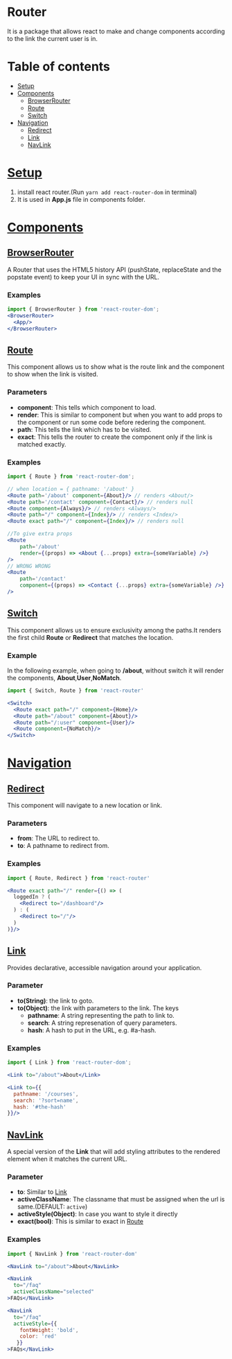 # Router
It is a package that allows react to make and change components according to the link the current user is in.
# <a name="toc"></a>Table of contents
* [Setup](#setup)
* [Components](#components)
	* [BrowserRouter](#components-browser-router)
	* [Route](#components-route)
	* [Switch](#components-switch)
* [Navigation](#navigation)
	* [Redirect](#navigation-redirect)
	* [Link](#navigation-link)
	* [NavLink](#navigation-navlink)
# <a name="setup"></a>[Setup](#toc)
1. install react router.(Run ```yarn add react-router-dom``` in terminal)
2. It is used in **App.js** file in components folder.

# <a name="components"></a>[Components](#toc)
##  <a name="components-browser-router"></a>[BrowserRouter](#toc)
A Router that uses the HTML5 history API (pushState, replaceState and the popstate event) to keep your UI in sync with the URL.
### Examples
```jsx
import { BrowserRouter } from 'react-router-dom';
<BrowserRouter>
  <App/>
</BrowserRouter>
```
##  <a name="components-route"></a>[Route](#toc)
This component allows us to show what is the route link and the component to show when the link is visited.
### Parameters
* **component**: This tells which component to load.
* **render**: This is similar to component but when you want to add props to the component or run some code before redering the component.
* **path**: This tells the link which has to be visited.
* **exact**: This tells the router to create the component only if the link is matched exactly.

### Examples
```jsx
import { Route } from 'react-router-dom';

// when location = { pathname: '/about' }
<Route path='/about' component={About}/> // renders <About/>
<Route path='/contact' component={Contact}/> // renders null
<Route component={Always}/> // renders <Always/>
<Route path="/" component={Index}/> // renders <Index/>
<Route exact path="/" component={Index}/> // renders null

//To give extra props
<Route
	path='/about'
	render={(props) => <About {...props} extra={someVariable} />}
/>
// WRONG WRONG
<Route
	path='/contact'
	component={(props) => <Contact {...props} extra={someVariable} />}
/>
```
## <a name="components-switch"></a>[Switch](#toc) 
This component allows us to ensure exclusivity among the paths.It renders the first child **Route** or **Redirect** that matches the location.
### Example
In the following example, when going to **/about**, without switch it will render the components, **About**,**User**,**NoMatch**.
```jsx
import { Switch, Route } from 'react-router'

<Switch>
  <Route exact path="/" component={Home}/>
  <Route path="/about" component={About}/>
  <Route path="/:user" component={User}/>
  <Route component={NoMatch}/>
</Switch>
```

# <a name="navigation"></a>[Navigation](#toc)
## <a name="navigation-redirect"></a>[Redirect](#toc)
This component will navigate to a new location or link.
### Parameters
* **from**: The URL to redirect to.
* **to**: A pathname to redirect from.

### Examples
```jsx
import { Route, Redirect } from 'react-router'

<Route exact path="/" render={() => (
  loggedIn ? (
    <Redirect to="/dashboard"/>
  ) : (
    <Redirect to="/"/>
  )
)}/>
```
## <a name="navigation-link"></a>[Link](#toc)
Provides declarative, accessible navigation around your application.
### Parameter
* **to(String)**: the link to goto.
* **to(Object)**: the link with parameters to the link. The keys
	* **pathname**: A string representing the path to link to.
	* **search**: A string represenation of query parameters.
	* **hash**: A hash to put in the URL, e.g. #a-hash.
### Examples
```jsx
import { Link } from 'react-router-dom';

<Link to="/about">About</Link>

<Link to={{
  pathname: '/courses',
  search: '?sort=name',
  hash: '#the-hash'
}}/>
```
## <a name="navigation-navlink"></a>[NavLink](#toc)
A special version of the **Link** that will add styling attributes to the rendered element when it matches the current URL.
### Parameter
* **to**: Similar to [Link](#navigation-link)
* **activeClassName**: The classname that must be assigned when the url is same.(DEFAULT: `active`)
* **activeStyle(Object)**: In case you want to style it directly
* **exact(bool)**: This is similar to exact in [Route](#components-route)

### Examples
```jsx
import { NavLink } from 'react-router-dom'

<NavLink to="/about">About</NavLink>

<NavLink
  to="/faq"
  activeClassName="selected"
>FAQs</NavLink>

<NavLink
  to="/faq"
  activeStyle={{
    fontWeight: 'bold',
    color: 'red'
   }}
>FAQs</NavLink>
```